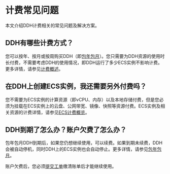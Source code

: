 # 计费常见问题

本文介绍DDH计费相关的常见问题及解决方案。

## DDH有哪些计费方式？

您可以按年、按月或按周购买DDH（即[包年包月](/intl.zh-CN/产品计费/包年包月.md)）。您只需要为DDH资源的使用时长付费，不需要考虑DDH的使用情况，即DDH运行了多少ECS实例不影响计费。更多详情，请参见[计费概述](/intl.zh-CN/产品计费/计费概述.md)。

## 在DDH上创建ECS实例，我还需要另外付费吗？

您不需要为ECS实例的计算资源（即vCPU、内存）以及本地存储付费，但是您必须为挂载在ECS实例上的云盘、公网带宽、镜像、快照等资源付费。ECS实例及相关资源的计费详情，请参见[ECS计费概览](/intl.zh-CN/产品计费/计费概述.md)。

## DDH到期了怎么办？账户欠费了怎么办？

包年包月DDH到期后，如果您仍想继续使用，可以续费。如果到期未续费，DDH会被自动停机，同时DDH上的ECS实例也会自动停止。更多详情，请参见[包年包月](/intl.zh-CN/产品计费/包年包月.md)。

账户欠费后，您必须[提交工单](https://workorder-intl.console.aliyun.com/#/ticket/createIndex)缴清账单后才能继续使用。

